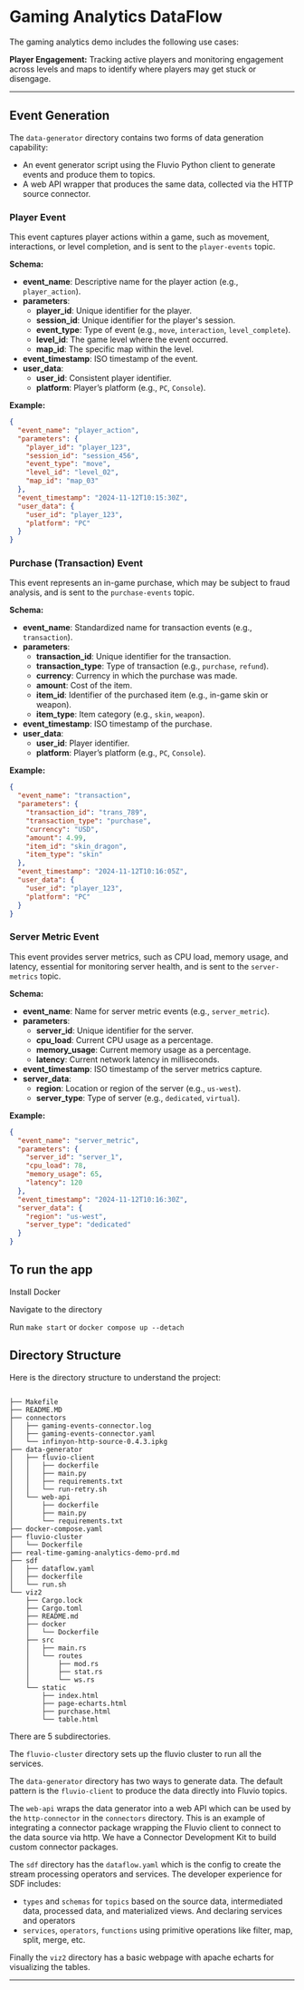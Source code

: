 # Gaming Analytics DataFlow

The gaming analytics demo includes the following use cases:

**Player Engagement:** Tracking active players and monitoring engagement across levels and maps to identify where players may get stuck or disengage.

---

## Event Generation

The `data-generator` directory contains two forms of data generation capability: 
- An event generator script using the Fluvio Python client to generate events and produce them to topics.
- A web API wrapper that produces the same data, collected via the HTTP source connector.

### Player Event
This event captures player actions within a game, such as movement, interactions, or level completion, and is sent to the `player-events` topic.

**Schema:**
- **event_name**: Descriptive name for the player action (e.g., `player_action`).
- **parameters**:
  - **player_id**: Unique identifier for the player.
  - **session_id**: Unique identifier for the player's session.
  - **event_type**: Type of event (e.g., `move`, `interaction`, `level_complete`).
  - **level_id**: The game level where the event occurred.
  - **map_id**: The specific map within the level.
- **event_timestamp**: ISO timestamp of the event.
- **user_data**:
  - **user_id**: Consistent player identifier.
  - **platform**: Player’s platform (e.g., `PC`, `Console`).

**Example:**
```json
{
  "event_name": "player_action",
  "parameters": {
    "player_id": "player_123",
    "session_id": "session_456",
    "event_type": "move",
    "level_id": "level_02",
    "map_id": "map_03"
  },
  "event_timestamp": "2024-11-12T10:15:30Z",
  "user_data": {
    "user_id": "player_123",
    "platform": "PC"
  }
}
```

### Purchase (Transaction) Event
This event represents an in-game purchase, which may be subject to fraud analysis, and is sent to the `purchase-events` topic.

**Schema:**
- **event_name**: Standardized name for transaction events (e.g., `transaction`).
- **parameters**:
  - **transaction_id**: Unique identifier for the transaction.
  - **transaction_type**: Type of transaction (e.g., `purchase`, `refund`).
  - **currency**: Currency in which the purchase was made.
  - **amount**: Cost of the item.
  - **item_id**: Identifier of the purchased item (e.g., in-game skin or weapon).
  - **item_type**: Item category (e.g., `skin`, `weapon`).
- **event_timestamp**: ISO timestamp of the purchase.
- **user_data**:
  - **user_id**: Player identifier.
  - **platform**: Player’s platform (e.g., `PC`, `Console`).

**Example:**
```json
{
  "event_name": "transaction",
  "parameters": {
    "transaction_id": "trans_789",
    "transaction_type": "purchase",
    "currency": "USD",
    "amount": 4.99,
    "item_id": "skin_dragon",
    "item_type": "skin"
  },
  "event_timestamp": "2024-11-12T10:16:05Z",
  "user_data": {
    "user_id": "player_123",
    "platform": "PC"
  }
}
```

### Server Metric Event
This event provides server metrics, such as CPU load, memory usage, and latency, essential for monitoring server health, and is sent to the `server-metrics` topic.

**Schema:**
- **event_name**: Name for server metric events (e.g., `server_metric`).
- **parameters**:
  - **server_id**: Unique identifier for the server.
  - **cpu_load**: Current CPU usage as a percentage.
  - **memory_usage**: Current memory usage as a percentage.
  - **latency**: Current network latency in milliseconds.
- **event_timestamp**: ISO timestamp of the server metrics capture.
- **server_data**:
  - **region**: Location or region of the server (e.g., `us-west`).
  - **server_type**: Type of server (e.g., `dedicated`, `virtual`).

**Example:**
```json
{
  "event_name": "server_metric",
  "parameters": {
    "server_id": "server_1",
    "cpu_load": 78,
    "memory_usage": 65,
    "latency": 120
  },
  "event_timestamp": "2024-11-12T10:16:30Z",
  "server_data": {
    "region": "us-west",
    "server_type": "dedicated"
  }
}
```

## To run the app

Install Docker

Navigate to the directory

Run `make start` or `docker compose up --detach`

## Directory Structure

Here is the directory structure to understand the project:

```

├── Makefile
├── README.MD
├── connectors
│   ├── gaming-events-connector.log
│   ├── gaming-events-connector.yaml
│   └── infinyon-http-source-0.4.3.ipkg
├── data-generator
│   ├── fluvio-client
│   │   ├── dockerfile
│   │   ├── main.py
│   │   ├── requirements.txt
│   │   └── run-retry.sh
│   └── web-api
│       ├── dockerfile
│       ├── main.py
│       └── requirements.txt
├── docker-compose.yaml
├── fluvio-cluster
│   └── Dockerfile
├── real-time-gaming-analytics-demo-prd.md
├── sdf
│   ├── dataflow.yaml
│   ├── dockerfile
│   └── run.sh
└── viz2
    ├── Cargo.lock
    ├── Cargo.toml
    ├── README.md
    ├── docker
    │   └── Dockerfile
    ├── src
    │   ├── main.rs
    │   └── routes
    │       ├── mod.rs
    │       ├── stat.rs
    │       └── ws.rs
    └── static
        ├── index.html
        ├── page-echarts.html
        ├── purchase.html
        └── table.html
```

There are 5 subdirectories.

The `fluvio-cluster` directory sets up the fluvio cluster to run all the services.

The `data-generator` directory has two ways to generate data. The default pattern is the `fluvio-client` to produce the data directly into Fluvio topics.

The `web-api` wraps the data generator into a web API which can be used by the `http-connector` in the `connectors` directory. This is an example of integrating a connector package wrapping the Fluvio client to connect to the data source via http. We have a Connector Development Kit to build custom connector packages.

The `sdf` directory has the `dataflow.yaml` which is the config to create the stream processing operators and services. The developer experience for SDF includes:
- `types` and `schemas` for `topics` based on the source data, intermediated data, processed data, and materialized views. And declaring services and operators
- `services`, `operators`, `functions` using primitive operations like filter, map, split, merge, etc.

Finally the `viz2` directory has a basic webpage with apache echarts for visualizing the tables.

---

